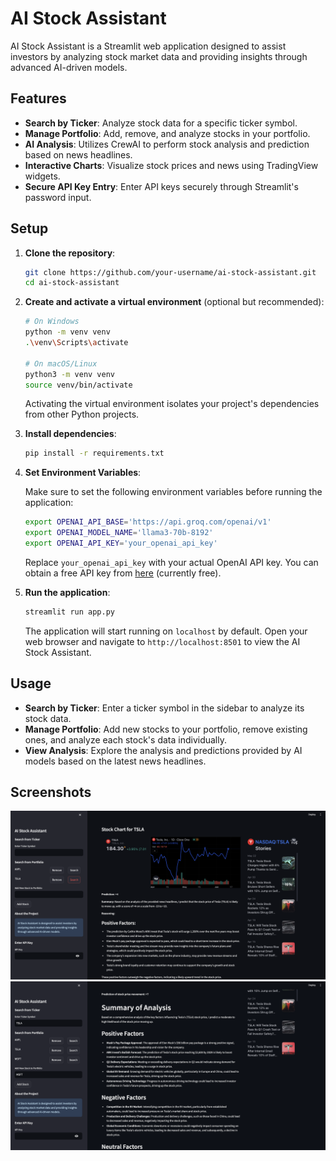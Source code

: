 # AI Stock Assistant

AI Stock Assistant is a Streamlit web application designed to assist investors by analyzing stock market data and providing insights through advanced AI-driven models.

## Features

- **Search by Ticker**: Analyze stock data for a specific ticker symbol.
- **Manage Portfolio**: Add, remove, and analyze stocks in your portfolio.
- **AI Analysis**: Utilizes CrewAI to perform stock analysis and prediction based on news headlines.
- **Interactive Charts**: Visualize stock prices and news using TradingView widgets.
- **Secure API Key Entry**: Enter API keys securely through Streamlit's password input.

## Setup

1. **Clone the repository**:

   ```bash
   git clone https://github.com/your-username/ai-stock-assistant.git
   cd ai-stock-assistant
   ```

2. **Create and activate a virtual environment** (optional but recommended):

   ```bash
   # On Windows
   python -m venv venv
   .\venv\Scripts\activate

   # On macOS/Linux
   python3 -m venv venv
   source venv/bin/activate
   ```

   Activating the virtual environment isolates your project's dependencies from other Python projects.

3. **Install dependencies**:

   ```bash
   pip install -r requirements.txt
   ```

4. **Set Environment Variables**:

   Make sure to set the following environment variables before running the application:

   ```bash
   export OPENAI_API_BASE='https://api.groq.com/openai/v1'
   export OPENAI_MODEL_NAME='llama3-70b-8192'
   export OPENAI_API_KEY='your_openai_api_key'
   ```

   Replace `your_openai_api_key` with your actual OpenAI API key. You can obtain a free API key from [here](https://console.groq.com/keys) (currently free).

5. **Run the application**:

   ```bash
   streamlit run app.py
   ```

   The application will start running on `localhost` by default. Open your web browser and navigate to `http://localhost:8501` to view the AI Stock Assistant.

## Usage

- **Search by Ticker**: Enter a ticker symbol in the sidebar to analyze its stock data.
- **Manage Portfolio**: Add new stocks to your portfolio, remove existing ones, and analyze each stock's data individually.
- **View Analysis**: Explore the analysis and predictions provided by AI models based on the latest news headlines.

## Screenshots

![Screenshot 1](/screenshots/screenshot1.png)
![Screenshot 2](/screenshots/screenshot2.png)
